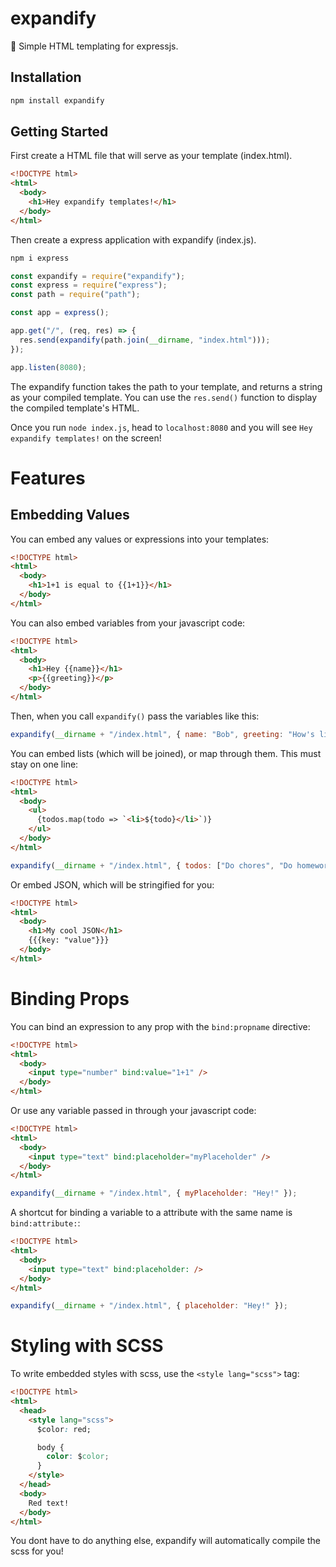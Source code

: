 # expandify

🚀 Simple HTML templating for expressjs.

## Installation

```sh
npm install expandify
```

## Getting Started

First create a HTML file that will serve as your template (index.html).

```html
<!DOCTYPE html>
<html>
  <body>
    <h1>Hey expandify templates!</h1>
  </body>
</html>
```

Then create a express application with expandify (index.js).

```sh
npm i express
```

```js
const expandify = require("expandify");
const express = require("express");
const path = require("path");

const app = express();

app.get("/", (req, res) => {
  res.send(expandify(path.join(__dirname, "index.html")));
});

app.listen(8080);
```

The expandify function takes the path to your template, and returns a string as your compiled template. You can use the `res.send()` function to display the compiled template's HTML.

Once you run `node index.js`, head to `localhost:8080` and you will see `Hey expandify templates!` on the screen!

# Features

## Embedding Values

You can embed any values or expressions into your templates:

```html
<!DOCTYPE html>
<html>
  <body>
    <h1>1+1 is equal to {{1+1}}</h1>
  </body>
</html>
```

You can also embed variables from your javascript code:

```html
<!DOCTYPE html>
<html>
  <body>
    <h1>Hey {{name}}</h1>
    <p>{{greeting}}</p>
  </body>
</html>
```

Then, when you call `expandify()` pass the variables like this:

```js
expandify(__dirname + "/index.html", { name: "Bob", greeting: "How's life!" });
```

You can embed lists (which will be joined), or map through them. This must stay on one line:

```html
<!DOCTYPE html>
<html>
  <body>
    <ul>
      {todos.map(todo => `<li>${todo}</li>`)}
    </ul>
  </body>
</html>
```

```js
expandify(__dirname + "/index.html", { todos: ["Do chores", "Do homework"] });
```

Or embed JSON, which will be stringified for you:

```html
<!DOCTYPE html>
<html>
  <body>
    <h1>My cool JSON</h1>
    {{{key: "value"}}}
  </body>
</html>
```

# Binding Props

You can bind an expression to any prop with the `bind:propname` directive:

```html
<!DOCTYPE html>
<html>
  <body>
    <input type="number" bind:value="1+1" />
  </body>
</html>
```

Or use any variable passed in through your javascript code:

```html
<!DOCTYPE html>
<html>
  <body>
    <input type="text" bind:placeholder="myPlaceholder" />
  </body>
</html>
```

```js
expandify(__dirname + "/index.html", { myPlaceholder: "Hey!" });
```

A shortcut for binding a variable to a attribute with the same name is `bind:attribute:`:

```html
<!DOCTYPE html>
<html>
  <body>
    <input type="text" bind:placeholder: />
  </body>
</html>
```

```js
expandify(__dirname + "/index.html", { placeholder: "Hey!" });
```

# Styling with SCSS
To write embedded styles with scss, use the ```<style lang="scss">``` tag:

```html
<!DOCTYPE html>
<html>
  <head>
    <style lang="scss">
      $color: red;

      body {
        color: $color;
      }
    </style>
  </head>
  <body>
    Red text!
  </body>
</html>
```

You dont have to do anything else, expandify will automatically compile the scss for you!